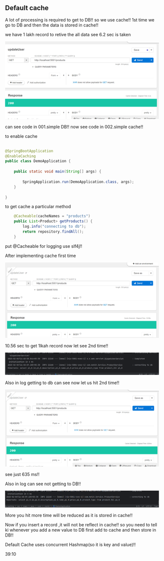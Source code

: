 ## Default cache

A lot of processing is required to get to DB!! so we use cache!! 1st time we go to DB and then the data is stored in cache!!

we have 1 lakh record to retive the all data see 6.2 sec is taken 

![alt text](image.png)

can see code in 001.simple DB!!
now see code in 002.simple cache!!

to enable cache

```java

@SpringBootApplication
@EnableCaching
public class DemoApplication {

	public static void main(String[] args) {

		SpringApplication.run(DemoApplication.class, args);
	}

}

```
to get cache a particular method

```java
    @Cacheable(cacheNames = "products")
    public List<Product> getProducts() {
        log.info("connecting to db");
        return repository.findAll();
    }

```
put @Cacheable for logging use slf4j!!


After implementing cache first time

![](image-1.png)

10.56 sec to get 1lkah record now let see 2nd time!!

![alt text](image-2.png)

Also in log getting to db can see now let us hit 2nd time!!

![alt text](image-3.png)

see just 635 ms!!

Also in log can see not getting to DB!!

![alt text](image-4.png)

More you hit more time will be reduced as it is stored in cache!!

Now if you insert a record ,it will not be reflect in cache!! so you need to tell ki whenever you add 
a new value to DB first add to cache and then store in DB!!

Default Cache uses concurrent Hashmap(so it is key and value)!!

39:10